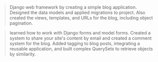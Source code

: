 > Django web framework by creating a simple blog application. Designed the data models and applied migrations to project. Also created the views, templates, and URLs for the blog, including object pagination. 

> learned how to work with Django forms and model forms.
Created a system to share your site's content by email and created a comment
system for the blog. Added tagging to blog posts, integrating a reusable
application, and built complex QuerySets to retrieve objects by similarity.
